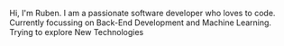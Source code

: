 Hi, I'm Ruben. I am a passionate software developer who loves to code. Currently focussing on Back-End Development and Machine Learning. Trying to explore New Technologies
